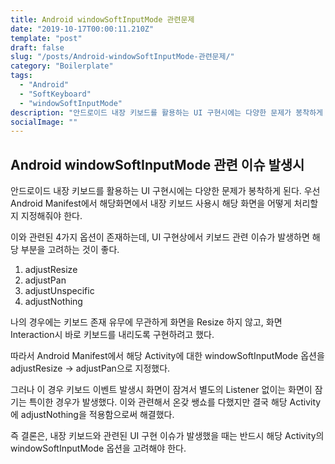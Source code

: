 ```yaml
---
title: Android windowSoftInputMode 관련문제
date: "2019-10-17T00:00:11.210Z"
template: "post"
draft: false
slug: "/posts/Android-windowSoftInputMode-관련문제/"
category: "Boilerplate"
tags:
  - "Android"
  - "SoftKeyboard"
  - "windowSoftInputMode"
description: "안드로이드 내장 키보드를 활용하는 UI 구현시에는 다양한 문제가 봉착하게 된다. 우선 Android Manifest에서 해당화면에서 내장 키보드 사용시 해당 화면을 어떻게 처리할지 지정해줘야 한다."
socialImage: ""
---
```


## Android windowSoftInputMode 관련 이슈 발생시

안드로이드 내장 키보드를 활용하는 UI 구현시에는 다양한 문제가 봉착하게 된다.
우선 Android Manifest에서 해당화면에서 내장 키보드 사용시 해당 화면을 어떻게 처리할지 지정해줘야 한다.

이와 관련된 4가지 옵션이 존재하는데, UI 구현상에서 키보드 관련 이슈가 발생하면 해당 부분을 고려하는 것이 좋다.
1. adjustResize
2. adjustPan
3. adjustUnspecific
4. adjustNothing

나의 경우에는 키보드 존재 유무에 무관하게 화면을 Resize 하지 않고, 화면 Interaction시 바로 키보드를 내리도록 구현하려고 했다.

따라서 Android Manifest에서 해당 Activity에 대한 windowSoftInputMode 옵션을 adjustResize -> adjustPan으로 지정했다.

그러나 이 경우 키보드 이벤트 발생시 화면이 잠겨서 별도의 Listener 없이는 화면이 잠기는 특이한 경우가 발생했다. 이와 관련해서 온갖 쌩쇼를 다했지만 결국 해당 Activity에 adjustNothing을 적용함으로써 해결했다.

즉 결론은, 내장 키보드와 관련된 UI 구현 이슈가 발생했을 때는 반드시 해당 Activity의 windowSoftInputMode 옵션을 고려해야 한다.